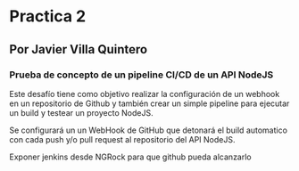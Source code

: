 # Practica 2
## Por Javier Villa Quintero

### Prueba de concepto de un pipeline CI/CD de un API NodeJS

Este desafío tiene como objetivo realizar la configuración de un webhook en un repositorio de Github y también crear un simple pipeline para ejecutar un build y testear un proyecto NodeJS.

Se configurará un un WebHook de GitHub que detonará el build automatico con cada push y/o pull request al repositorio del API NodeJS.

Exponer jenkins desde NGRock para que github pueda alcanzarlo